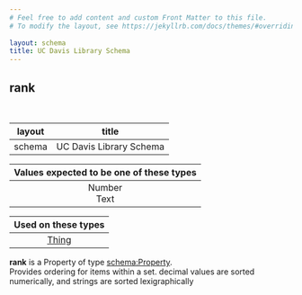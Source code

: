 ```yaml
---
# Feel free to add content and custom Front Matter to this file.
# To modify the layout, see https://jekyllrb.com/docs/themes/#overriding-theme-defaults
    
layout: schema
title: UC Davis Library Schema
---
```

## rank
<br />

| layout | title |
| ------------- |-------------|
| schema | UC Davis Library Schema |

| Values expected to be one of these types  |
|:--------:|
| Number <br /> Text |

| Used on these types  |
|:--------:|
| [Thing](http://schema.org/Thing) |
      
**rank** is a Property of type [schema:Property](http://schema.org/Property).<br /> 
Provides ordering for items within a set. decimal values are sorted numerically, and strings are sorted lexigraphically<br /><br />
